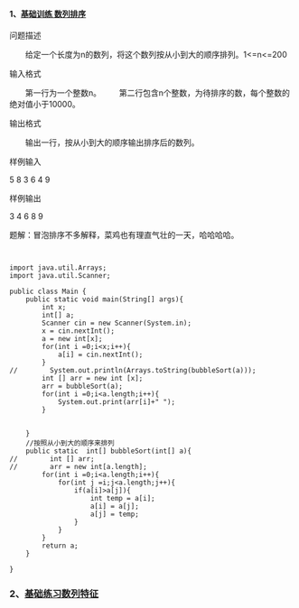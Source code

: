 #### 1、[基础训练  数列排序](<http://lx.lanqiao.cn/problem.page?gpid=T52>)



问题描述

　　给定一个长度为n的数列，将这个数列按从小到大的顺序排列。1<=n<=200

输入格式

　　第一行为一个整数n。
　　第二行包含n个整数，为待排序的数，每个整数的绝对值小于10000。

输出格式

　　输出一行，按从小到大的顺序输出排序后的数列。

样例输入

5
8 3 6 4 9

样例输出

3 4 6 8 9

题解：冒泡排序不多解释，菜鸡也有理直气壮的一天，哈哈哈哈。

```


import java.util.Arrays;
import java.util.Scanner;

public class Main {
    public static void main(String[] args){
        int x;
        int[] a;
        Scanner cin = new Scanner(System.in);
        x = cin.nextInt();
        a = new int[x];
        for(int i =0;i<x;i++){
            a[i] = cin.nextInt();
        }
//        System.out.println(Arrays.toString(bubbleSort(a)));
        int [] arr = new int [x];
        arr = bubbleSort(a);
        for(int i =0;i<a.length;i++){
            System.out.print(arr[i]+" ");
        }


    }
    //按照从小到大的顺序来排列
    public static  int[] bubbleSort(int[] a){
//        int [] arr;
//        arr = new int[a.length];
        for(int i =0;i<a.length;i++){
            for(int j =i;j<a.length;j++){
                if(a[i]>a[j]){
                    int temp = a[i];
                    a[i] = a[j];
                    a[j] = temp;
                }
            }
        }
        return a;
    }

}

```

###  2、[基础练习数列特征]()

